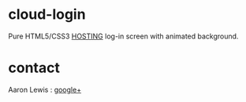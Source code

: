 cloud-login
===========

Pure HTML5/CSS3 [HOSTING](http://www.hosting.com) log-in screen with animated background.

contact
=======

Aaron Lewis : [google+](https://plus.google.com/100894915485476966184/posts)